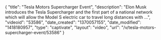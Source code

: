 {
    "title": "Tesla Motors Supercharger Event",
    "description": "Elon Musk introduces the Tesla Supercharger and the first part of a national network which will allow the Model S electric car to travel long distances with ...",
    "videoid": "53586",
    "date_created": "1370057155",
    "date_modified": "1418180957",
    "type": "captivate",
    "layout": "video",
    "url": "\/v\/tesla-motors-supercharger-event\/53586"
}